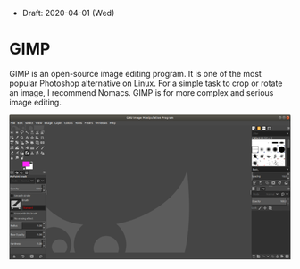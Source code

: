 * Draft: 2020-04-01 (Wed)

# GIMP

GIMP is an open-source image editing program. It is one of the most popular Photoshop alternative on Linux. For a simple task to crop or rotate an image, I recommend Nomacs. GIMP is for more complex and serious image editing.

<img src="images/gimp-initial_launch.png">